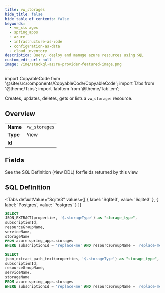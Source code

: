 ```yaml
--- 
title: vw_storages
hide_title: false
hide_table_of_contents: false
keywords:
  - vw_storages
  - spring_apps
  - azure
  - infrastructure-as-code
  - configuration-as-data
  - cloud inventory
description: Query, deploy and manage azure resources using SQL
custom_edit_url: null
image: /img/stackql-azure-provider-featured-image.png
---
```


import CopyableCode from '@site/src/components/CopyableCode/CopyableCode';
import Tabs from '@theme/Tabs';
import TabItem from '@theme/TabItem';

Creates, updates, deletes, gets or lists a <code>vw_storages</code> resource.

## Overview
<table><tbody>
<tr><td><b>Name</b></td><td><code>vw_storages</code></td></tr>
<tr><td><b>Type</b></td><td>View</td></tr>
<tr><td><b>Id</b></td><td><CopyableCode code="azure.spring_apps.vw_storages" /></td></tr>
</tbody></table>

## Fields

See the SQL Definition (view DDL) for fields returned by this view.

## SQL Definition

<Tabs
defaultValue="Sqlite3"
values={[
{ label: 'Sqlite3', value: 'Sqlite3' },
{ label: 'Postgres', value: 'Postgres' }
]}
>
<TabItem value="Sqlite3">

```sql
SELECT
JSON_EXTRACT(properties, '$.storageType') as "storage_type",
subscriptionId,
resourceGroupName,
serviceName,
storageName
FROM azure.spring_apps.storages
WHERE subscriptionId = 'replace-me' AND resourceGroupName = 'replace-me' AND serviceName = 'replace-me';
```

</TabItem>
<TabItem value="Postgres">

```sql
SELECT
json_extract_path_text(properties, '$.storageType') as "storage_type",
subscriptionId,
resourceGroupName,
serviceName,
storageName
FROM azure.spring_apps.storages
WHERE subscriptionId = 'replace-me' AND resourceGroupName = 'replace-me' AND serviceName = 'replace-me';
```

</TabItem>
</Tabs>
